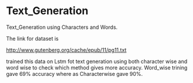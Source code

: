 # Text_Generation
Text_Generation using Characters and Words.

The link for dataset is 

http://www.gutenberg.org/cache/epub/11/pg11.txt

trained this data on Lstm fot text generation using both character wise and word wise to check which method gives more accuracy.
Word_wise trining gave 69% accuracy where as Characterwise gave 90%.
